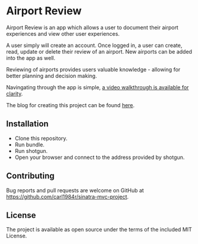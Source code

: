 # Airport Review

  Airport Review is an app which allows a user to document their airport experiences and view other user
  experiences.

  A user simply will create an account.  Once logged in, a user can create, read, update or delete their review of an airport.  New airports can be added into the app as well.  

  Reviewing of airports provides users valuable knowledge - allowing for better planning and decision making.  

  Navingating through the app is simple, [a video walkthrough is available for clarity](http://).

  The blog for creating this project can be found [here](https://carl1984r.github.io/sinatra_portfolio_project_-_07_14_2019).

## Installation

- Clone this repository.
- Run bundle.
- Run shotgun.
- Open your browser and connect to the address provided by shotgun.

## Contributing

  Bug reports and pull requests are welcome on GitHub at https://github.com/carl1984r/sinatra-mvc-project.

## License

  The project is available as open source under the terms of the included MIT License.
